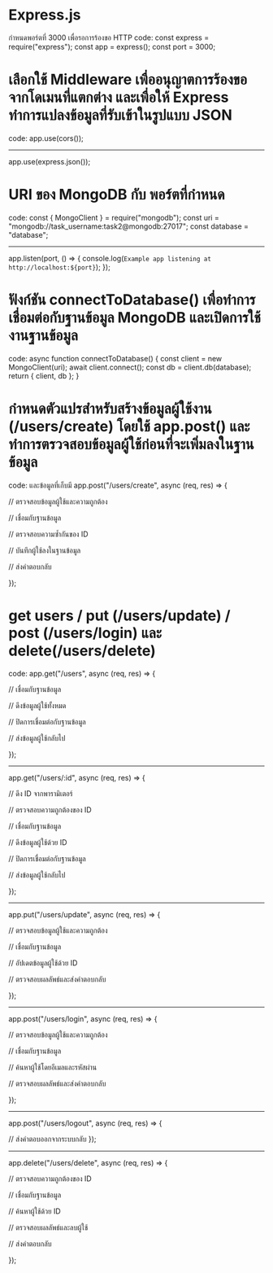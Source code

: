 # Express.js 
กำหนดพอร์ตที่ 3000 เพื่อรอการร้องขอ HTTP
code:
const express = require("express");
const app = express();
const port = 3000;
# เลือกใช้ Middleware เพื่ออนุญาตการร้องขอจากโดเมนที่แตกต่าง และเพื่อให้ Express ทำการแปลงข้อมูลที่รับเข้าในรูปแบบ JSON
code:
app.use(cors());

-----------------------
app.use(express.json());

# URI ของ MongoDB กับ พอร์ตที่กำหนด 
code: 
const { MongoClient } = require("mongodb");
const uri = "mongodb://task_username:task2@mongodb:27017";
const database = "database";

------------------------------------
app.listen(port, () => {
  console.log(`Example app listening at http://localhost:${port}`);
});
# ฟังก์ชัน connectToDatabase() เพื่อทำการเชื่อมต่อกับฐานข้อมูล MongoDB และเปิดการใช้งานฐานข้อมูล
code: 
async function connectToDatabase() {
  const client = new MongoClient(uri);
  await client.connect();
  const db = client.db(database);
  return { client, db };
}
# กำหนดตัวแปรสำหรับสร้างข้อมูลผู้ใช้งาน (/users/create) โดยใช้ app.post() และทำการตรวจสอบข้อมูลผู้ใช้ก่อนที่จะเพิ่มลงในฐานข้อมูล
code: และข้อมูลที่เก็บมี
app.post("/users/create", async (req, res) => {

  // ตรวจสอบข้อมูลผู้ใช้และความถูกต้อง

  // เชื่อมกับฐานข้อมูล

  // ตรวจสอบความซ้ำกันของ ID

  // บันทึกผู้ใช้ลงในฐานข้อมูล

  // ส่งคำตอบกลับ

});
# get users / put  (/users/update) / post (/users/login) และ delete(/users/delete) 
code:
app.get("/users", async (req, res) => {

  // เชื่อมกับฐานข้อมูล

  // ดึงข้อมูลผู้ใช้ทั้งหมด

  // ปิดการเชื่อมต่อกับฐานข้อมูล

  // ส่งข้อมูลผู้ใช้กลับไป

});

----------------------------------
app.get("/users/:id", async (req, res) => {

  // ดึง ID จากพารามิเตอร์

  // ตรวจสอบความถูกต้องของ ID

  // เชื่อมกับฐานข้อมูล

  // ดึงข้อมูลผู้ใช้ด้วย ID

  // ปิดการเชื่อมต่อกับฐานข้อมูล

  // ส่งข้อมูลผู้ใช้กลับไป

});

---------------------------------
app.put("/users/update", async (req, res) => {

  // ตรวจสอบข้อมูลผู้ใช้และความถูกต้อง

  // เชื่อมกับฐานข้อมูล

  // อัปเดตข้อมูลผู้ใช้ด้วย ID

  // ตรวจสอบผลลัพธ์และส่งคำตอบกลับ

});

-------------------------------

app.post("/users/login", async (req, res) => {

  // ตรวจสอบข้อมูลผู้ใช้และความถูกต้อง

  // เชื่อมกับฐานข้อมูล

  // ค้นหาผู้ใช้โดยอีเมลและรหัสผ่าน

  // ตรวจสอบผลลัพธ์และส่งคำตอบกลับ

});

-----------------------------

app.post("/users/logout", async (req, res) => {

  // ส่งคำตอบออกจากระบบกลับ
});

----------------------------
app.delete("/users/delete", async (req, res) => {

  // ตรวจสอบความถูกต้องของ ID

  // เชื่อมกับฐานข้อมูล

  // ค้นหาผู้ใช้ด้วย ID

  // ตรวจสอบผลลัพธ์และลบผู้ใช้

  // ส่งคำตอบกลับ

});
